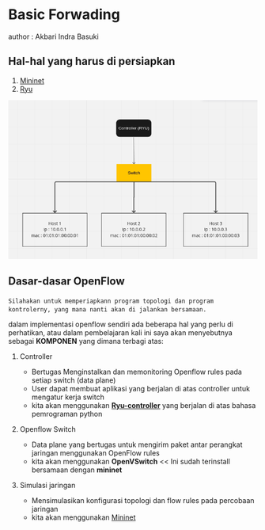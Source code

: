 # Basic Forwading

author : Akbari Indra Basuki

## Hal-hal yang harus di persiapkan

1. [Mininet](/mininet/README.md)
2. [Ryu](/ryu/README.md)

![img](/practice/img/topo.png)

## Dasar-dasar OpenFlow


```Silahakan untuk memperiapkann program topologi dan program kontrolerny, yang mana nanti akan di jalankan bersamaan.```

dalam implementasi openflow sendiri ada beberapa hal yang perlu di perhatikan, atau dalam pembelajaran kali ini saya akan menyebutnya sebagai **KOMPONEN** yang dimana terbagi atas:

1. Controller
    - Bertugas Menginstalkan dan memonitoring Openflow rules pada setiap switch (data plane)
    - User dapat membuat aplikasi yang berjalan di atas controller untuk mengatur kerja switch
    - kita akan menggunakan [**Ryu-controller**](/ryu/README.md) yang berjalan di atas bahasa pemrograman python

2. Openflow Switch
    - Data plane yang bertugas untuk mengirim paket antar perangkat jaringan menggunakan OpenFlow rules
    - kita akan menggunakan **OpenVSwitch** << Ini sudah terinstall bersamaan dengan **mininet**

3. Simulasi jaringan
    - Mensimulasikan konfigurasi topologi dan flow rules pada percobaan jaringan
    - kita akan menggunakan [Mininet](/mininet/README.md)